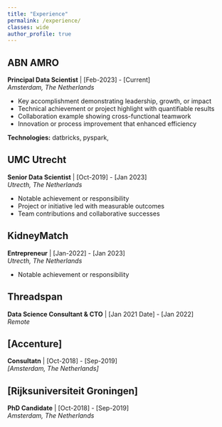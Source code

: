```yaml
---
title: "Experience"
permalink: /experience/
classes: wide
author_profile: true
---
```


## ABN AMRO
**Principal Data Scientist** | [Feb-2023] - [Current]  
*Amsterdam, The Netherlands*

- Key accomplishment demonstrating leadership, growth, or impact
- Technical achievement or project highlight with quantifiable results
- Collaboration example showing cross-functional teamwork
- Innovation or process improvement that enhanced efficiency

**Technologies:** datbricks, pyspark,  

## UMC Utrecht
**Senior Data Scientist** | [Oct-2019] - [Jan 2023]  
*Utrecth, The Netherlands*

- Notable achievement or responsibility
- Project or initiative led with measurable outcomes
- Team contributions and collaborative successes

## KidneyMatch
**Entrepreneur** | [Jan-2022] - [Jan 2023]  
*Utrecth, The Netherlands*

- Notable achievement or responsibility


## Threadspan
**Data Science Consultant & CTO** | [Jan 2021 Date] - [Jan 2022]  
*Remote*

## [Accenture]
**Consultatn** | [Oct-2018] - [Sep-2019]  
*[Amsterdam, The Netherlands]*

## [Rijksuniversiteit Groningen]
**PhD Candidate** | [Oct-2018] - [Sep-2019]  
*Amsterdam, The Netherlands*
